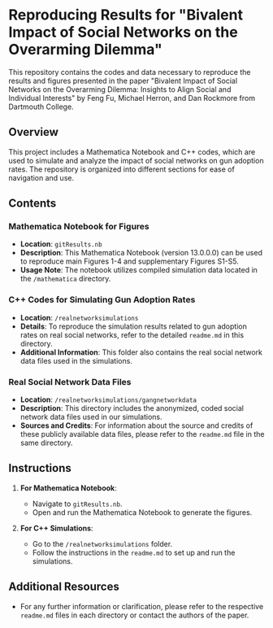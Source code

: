 # Reproducing Results for "Bivalent Impact of Social Networks on the Overarming Dilemma"

This repository contains the codes and data necessary to reproduce the results and figures presented in the paper "Bivalent Impact of Social Networks on the Overarming Dilemma: Insights to Align Social and Individual Interests" by Feng Fu, Michael Herron, and Dan Rockmore from Dartmouth College.

## Overview

This project includes a Mathematica Notebook and C++ codes, which are used to simulate and analyze the impact of social networks on gun adoption rates. The repository is organized into different sections for ease of navigation and use.

## Contents

### Mathematica Notebook for Figures

- **Location**: `gitResults.nb`
- **Description**: This Mathematica Notebook (version 13.0.0.0) can be used to reproduce main Figures 1-4 and supplementary Figures S1-S5.
- **Usage Note**: The notebook utilizes compiled simulation data located in the `/mathematica` directory.

### C++ Codes for Simulating Gun Adoption Rates

- **Location**: `/realnetworksimulations`
- **Details**: To reproduce the simulation results related to gun adoption rates on real social networks, refer to the detailed `readme.md` in this directory.
- **Additional Information**: This folder also contains the real social network data files used in the simulations.

### Real Social Network Data Files

- **Location**: `/realnetworksimulations/gangnetworkdata`
- **Description**: This directory includes the anonymized, coded social network data files used in our simulations.
- **Sources and Credits**: For information about the source and credits of these publicly available data files, please refer to the `readme.md` file in the same directory.

## Instructions

1. **For Mathematica Notebook**:
   - Navigate to `gitResults.nb`.
   - Open and run the Mathematica Notebook to generate the figures.

2. **For C++ Simulations**:
   - Go to the `/realnetworksimulations` folder.
   - Follow the instructions in the `readme.md` to set up and run the simulations.

## Additional Resources

- For any further information or clarification, please refer to the respective `readme.md` files in each directory or contact the authors of the paper.
